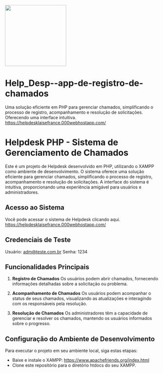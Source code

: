 
<img src= "https://github.com/LaiFrance/Help_Desp--app-de-registro-de-chamados/assets/91226847/fa00beef-993d-4b51-8fcc-66bbfd58e8ae" widht=200px height=200px >

# Help_Desp--app-de-registro-de-chamados
Uma solução eficiente em PHP para gerenciar chamados, simplificando o processo de registro, acompanhamento e resolução de solicitações. Oferecendo uma interface intuitiva. https://helpdesklaisefrance.000webhostapp.com/


# Helpdesk PHP - Sistema de Gerenciamento de Chamados

Este é um projeto de Helpdesk desenvolvido em PHP, utilizando o XAMPP como ambiente de desenvolvimento. O sistema oferece uma solução eficiente para gerenciar chamados, simplificando o processo de registro, acompanhamento e resolução de solicitações. A interface do sistema é intuitiva, proporcionando uma experiência amigável para usuários e administradores.

## Acesso ao Sistema

Você pode acessar o sistema de Helpdesk clicando aqui. https://helpdesklaisefrance.000webhostapp.com/

## Credenciais de Teste

Usuário: adm@teste.com.br
Senha: 1234

## Funcionalidades Principais

1. **Registro de Chamados**
Os usuários podem abrir chamados, fornecendo informações detalhadas sobre a solicitação ou problema.

2. **Acompanhamento de Chamados**
Os usuários podem acompanhar o status de seus chamados, visualizando as atualizações e interagindo com os responsáveis pela resolução.

3. **Resolução de Chamados**
Os administradores têm a capacidade de gerenciar e resolver os chamados, mantendo os usuários informados sobre o progresso.

## Configuração do Ambiente de Desenvolvimento

Para executar o projeto em seu ambiente local, siga estas etapas:

- Baixe e instale o XAMPP: https://www.apachefriends.org/index.html
- Clone este repositório para o diretório htdocs do seu XAMPP.

